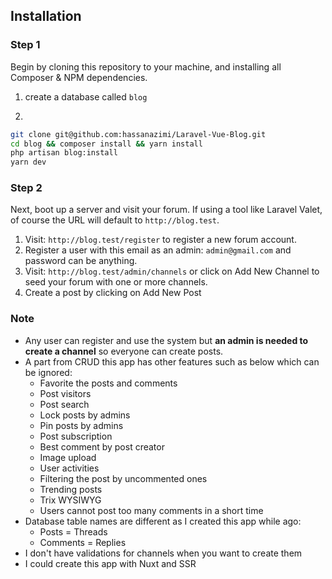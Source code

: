 ## Installation

### Step 1

Begin by cloning this repository to your machine, and installing all Composer & NPM dependencies.

1. create a database called `blog`


2.
```bash
git clone git@github.com:hassanazimi/Laravel-Vue-Blog.git
cd blog && composer install && yarn install
php artisan blog:install
yarn dev
```

### Step 2

Next, boot up a server and visit your forum. If using a tool like Laravel Valet, of course the URL will default to `http://blog.test`.

1. Visit: `http://blog.test/register` to register a new forum account.
2. Register a user with this email as an admin: `admin@gmail.com` and password can be anything.
3. Visit: `http://blog.test/admin/channels` or click on Add New Channel to seed your forum with one or more channels.
4. Create a post by clicking on Add New Post

### Note
- Any user can register and use the system but **an admin is needed to create a channel** so everyone can create posts.
- A part from CRUD this app has other features such as below which can be ignored:
    - Favorite the posts and comments
    - Post visitors
    - Post search
    - Lock posts by admins
    - Pin posts by admins
    - Post subscription
    - Best comment by post creator
    - Image upload
    - User activities
    - Filtering the post by uncommented ones
    - Trending posts
    - Trix WYSIWYG
    - Users cannot post too many comments in a short time
- Database table names are different as I created this app while ago:
    - Posts = Threads
    - Comments = Replies
- I don't have validations for channels when you want to create them
- I could create this app with Nuxt and SSR
